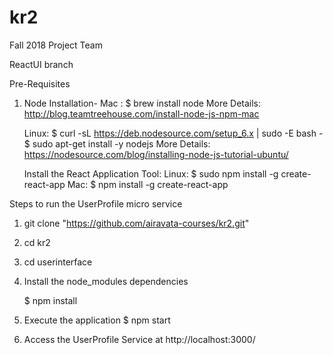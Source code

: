 # kr2
Fall 2018 Project Team


ReactUI branch

Pre-Requisites

1. Node Installation-
    Mac :
    $ brew install node
    More Details: http://blog.teamtreehouse.com/install-node-js-npm-mac

    Linux:
    $ curl -sL https://deb.nodesource.com/setup_6.x | sudo -E bash -
    $ sudo apt-get install -y nodejs
    More Details: https://nodesource.com/blog/installing-node-js-tutorial-ubuntu/
    
    
    Install the React Application Tool:
    Linux: $ sudo npm install -g create-react-app
    Mac: $  npm install -g create-react-app



Steps to run the UserProfile micro service

1. git clone "https://github.com/airavata-courses/kr2.git"

2. cd kr2

3. cd userinterface

4. Install the node_modules dependencies

    $ npm install

 5. Execute the application
    $ npm start

 6. Access the UserProfile Service at http://localhost:3000/
     
